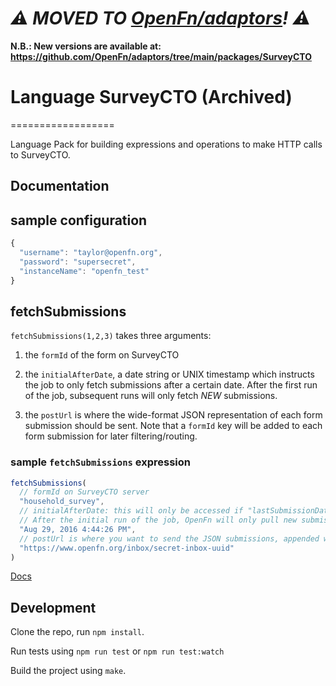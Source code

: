 # _⚠️ MOVED TO [OpenFn/adaptors](https://github.com/OpenFn/adaptors)! ⚠️_

**N.B.: New versions are available at:
https://github.com/OpenFn/adaptors/tree/main/packages/SurveyCTO**

# Language SurveyCTO (Archived)
==================

Language Pack for building expressions and operations to make HTTP calls to
SurveyCTO.

Documentation
-------------

## sample configuration

```js
{
  "username": "taylor@openfn.org",
  "password": "supersecret",
  "instanceName": "openfn_test"
}
```

## fetchSubmissions
`fetchSubmissions(1,2,3)` takes three arguments:

1. the `formId` of the form on SurveyCTO

2. the `initialAfterDate`, a date string or UNIX timestamp which instructs the job to only fetch submissions after a certain date. After the first run of the job, subsequent runs will only fetch *NEW* submissions.

3. the `postUrl` is where the wide-format JSON representation of each form submission should be sent. Note that a `formId` key will be added to each form submission for later filtering/routing.

### sample `fetchSubmissions` expression

```js
fetchSubmissions(
  // formId on SurveyCTO server
  "household_survey",
  // initialAfterDate: this will only be accessed if "lastSubmissionDate" is empty in your job_state".
  // After the initial run of the job, OpenFn will only pull new submissions from SurveyCTO.
  "Aug 29, 2016 4:44:26 PM",
  // postUrl is where you want to send the JSON submissions, appended with a new "formId" key
  "https://www.openfn.org/inbox/secret-inbox-uuid"
)
```

[Docs](docs/index)


Development
-----------

Clone the repo, run `npm install`.

Run tests using `npm run test` or `npm run test:watch`

Build the project using `make`.
